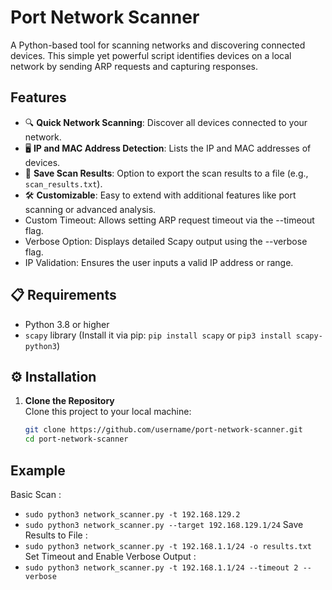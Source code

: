 # Port Network Scanner 
A Python-based tool for scanning networks and discovering connected devices. This simple yet powerful script identifies devices on a local network by sending ARP requests and capturing responses.

## Features
- 🔍 **Quick Network Scanning**: Discover all devices connected to your network.
- 🖥️ **IP and MAC Address Detection**: Lists the IP and MAC addresses of devices.
- 💾 **Save Scan Results**: Option to export the scan results to a file (e.g., `scan_results.txt`).
- 🛠️ **Customizable**: Easy to extend with additional features like port scanning or advanced analysis.
- Custom Timeout: Allows setting ARP request timeout via the --timeout flag.
- Verbose Option: Displays detailed Scapy output using the --verbose flag.
- IP Validation: Ensures the user inputs a valid IP address or range.

## 📋 Requirements
- Python 3.8 or higher
- `scapy` library (Install it via pip: `pip install scapy` or `pip3 install scapy-python3`)

## ⚙️ Installation
1. **Clone the Repository**  
   Clone this project to your local machine:
   ```bash
   git clone https://github.com/username/port-network-scanner.git
   cd port-network-scanner

## Example 
Basic Scan :
- `sudo python3 network_scanner.py -t 192.168.129.2`
- `sudo python3 network_scanner.py --target 192.168.129.1/24`
Save Results to File :
- `sudo python3 network_scanner.py -t 192.168.1.1/24 -o results.txt`
Set Timeout and Enable Verbose Output :
- `sudo python3 network_scanner.py -t 192.168.1.1/24 --timeout 2 --verbose`
